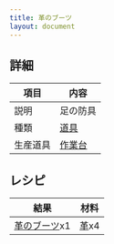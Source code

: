 ```yaml
---
title: 革のブーツ
layout: document
---
```

## 詳細

|項目|内容|
|---|---|
|説明|足の防具|
|種類|[道具](道具)|
|生産道具|[作業台](作業台)|

## レシピ

|結果|材料|
|---|---|
|[革のブーツ](革のブーツ)x1|[革](革)x4|
